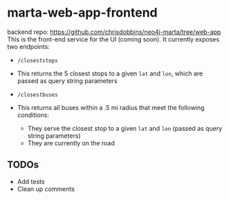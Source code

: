 # marta-web-app-frontend
backend repo: https://github.com/chrisdobbins/neo4j-marta/tree/web-app
This is the front-end service for the UI (coming soon). It currently exposes two endpoints:
- `/closeststops`
 - This returns the 5 closest stops to a given `lat` and `lon`, which are passed as query string parameters

- `/closestbuses`
 - This returns all buses within a .5 mi radius that meet the following conditions:
   - They serve the closest stop to a given `lat` and `lon` (passed as query string parameters)
   - They are currently on the road

## TODOs
- Add tests
- Clean up comments

